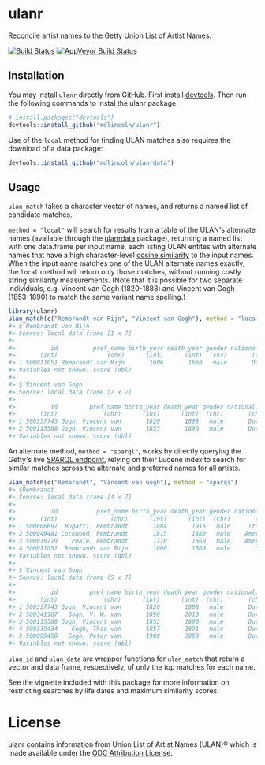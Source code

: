 # ulanr

Reconcile artist names to the Getty Union List of Artist Names.

[![Build Status](https://travis-ci.org/mdlincoln/ulanr.svg?branch=master)](https://travis-ci.org/mdlincoln/ulanr) [![AppVeyor Build Status](https://ci.appveyor.com/api/projects/status/github/mdlincoln/ulanr?branch=master)](https://ci.appveyor.com/project/mdlincoln/ulanr)

## Installation

You may install `ulanr` directly from GitHub. First install 
[devtools](http://cran.r-project.org/web/packages/devtools/index.html).
Then run the following commands to instal the ulanr package:

```r 
# install.packages("devtools")
devtools::install_github("mdlincoln/ulanr") 
```

Use of the `local` method for finding ULAN matches also requires the download of a data package:

```r
devtools::install_github("mdlincoln/ulanrdata")
```

## Usage

`ulan_match` takes a character vector of names, and returns a named list of candidate matches.

`method = "local"` will search for results from a table of the ULAN's alternate names (available through the [ulanrdata]() package), returning a named list with one data.frame per input name, each listing ULAN entites with alternate names that have a high character-level [cosine similarity](http://nlp.stanford.edu/IR-book/html/htmledition/dot-products-1.html) to the input names.
When the input name matches one of the ULAN alternate names exactly, the `local` method will return only those matches, without running costly string similarity measurements. (Note that it is possible for two separate individuals, e.g. Vincent van Gogh (1820-1888) and Vincent van Gogh (1853-1890) to match the same variant name spelling.)

``` r
library(ulanr)
ulan_match(c("Rembrandt van Rijn", "Vincent van Gogh"), method = "local")
#> $`Rembrandt van Rijn`
#> Source: local data frame [1 x 7]
#> 
#>          id          pref_name birth_year death_year gender nationality
#>       (int)              (chr)      (int)      (int)  (chr)       (chr)
#> 1 500011051 Rembrandt van Rijn       1606       1669   male       Dutch
#> Variables not shown: score (dbl)
#> 
#> $`Vincent van Gogh`
#> Source: local data frame [2 x 7]
#> 
#>          id         pref_name birth_year death_year gender nationality
#>       (int)             (chr)      (int)      (int)  (chr)       (chr)
#> 1 500337743 Gogh, Vincent van       1820       1888   male       Dutch
#> 2 500115588 Gogh, Vincent van       1853       1890   male       Dutch
#> Variables not shown: score (dbl)
```

An alternate method, `method = "sparql"`, works by directly querying the Getty's live [SPARQL endpoint](vocab.getty.edu/sparql), relying on their Lucene index to search for similar matches across the alternate and preferred names for all artists.

``` r
ulan_match(c("Rembrandt", "Vincent van Gogh"), method = "sparql")
#> $Rembrandt
#> Source: local data frame [4 x 7]
#> 
#>          id           pref_name birth_year death_year gender nationality
#>       (int)               (chr)      (int)      (int)  (chr)       (chr)
#> 1 500006691  Bugatti, Rembrandt       1884       1916   male     Italian
#> 2 500049481 Lockwood, Rembrandt       1815       1889   male    American
#> 3 500019719    Peale, Rembrandt       1778       1860   male    American
#> 4 500011051  Rembrandt van Rijn       1606       1669   male       Dutch
#> Variables not shown: score (dbl)
#> 
#> $`Vincent van Gogh`
#> Source: local data frame [5 x 7]
#> 
#>          id         pref_name birth_year death_year gender nationality
#>       (int)             (chr)      (int)      (int)  (chr)       (chr)
#> 1 500337743 Gogh, Vincent van       1820       1888   male       Dutch
#> 2 500341187   Gogh, V. W. van       1890       2010   male       Dutch
#> 3 500115588 Gogh, Vincent van       1853       1890   male       Dutch
#> 4 500339434    Gogh, Theo van       1857       1891   male       Dutch
#> 5 500099450   Gogh, Peter van       1900       2050   male       Dutch
#> Variables not shown: score (dbl)
```

`ulan_id` and `ulan_data` are wrapper functions for `ulan_match` that return a vector and data frame, respectively, of only the top matches for each name.

See the vignette included with this package for more information on restricting searches by life dates and maximum similarity scores.

# License

ulanr contains information from Union List of Artist Names (ULAN)® which is made available under the [ODC Attribution License](http://opendatacommons.org/licenses/by/1.0/).
